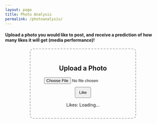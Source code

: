 ```yaml
---
layout: page
title: Photo Analysis
permalink: /photoanalysis/
---
```


#### Upload a photo you would like to post, and receive a prediction of how many likes it will get (media performance)!

<head>
  <title>Photo Upload with Likes</title>
  <style>
    .container {
      width: 300px;
      margin: auto;
      text-align: center;
      border: 2px dashed #aaa;
      padding: 20px;
      border-radius: 10px;
    }
    img {
      max-width: 100%;
      margin-top: 10px;
      display: none;
    }
    button {
      margin-top: 10px;
      padding: 8px 12px;
    }
  </style>
</head>

<body>
  <div class="container">
    <h2>Upload a Photo</h2>
    <input type="file" accept="image/*" id="photoInput" />
    <img id="preview" />
    <div>
      <button onclick="likePhoto()">Like</button>
      <p>Likes: <span id="likeCounter">Loading...</span></p>
    </div>
  </div>

  <script>
    const likeCounter = document.getElementById('likeCounter');
    const preview = document.getElementById('preview');
    const input = document.getElementById('photoInput');

    // Load like count from backend
    async function fetchLikes() {
      try {
        const res = await fetch('/api/likes');
        const data = await res.json();
        likeCounter.textContent = data.likes;
      } catch (err) {
        likeCounter.textContent = 'Error';
        console.error('Failed to fetch likes:', err);
      }
    }

    // Send like to backend
    async function likePhoto() {
      try {
        const res = await fetch('/api/like', { method: 'POST' });
        const data = await res.json();
        likeCounter.textContent = data.likes;
      } catch (err) {
        console.error('Failed to like photo:', err);
      }
    }

    // Preview uploaded photo
    input.addEventListener('change', function () {
      const file = this.files[0];
      if (file) {
        const reader = new FileReader();
        reader.onload = function (e) {
          preview.src = e.target.result;
          preview.style.display = 'block';
        };
        reader.readAsDataURL(file);
      }
    });

    // Initial fetch
    fetchLikes();
  </script>
</body>